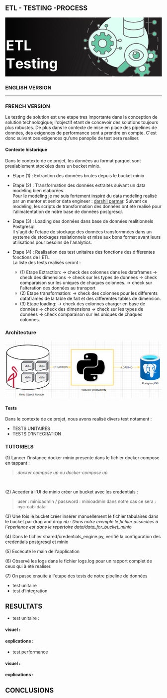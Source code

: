## ETL - TESTING -PROCESS
![image front](etl-testing-img.png)

### ENGLISH VERSION
-----------------------------------------------------------------------------------------------------------------------------------------
### FRENCH VERSION
Le testing de solution est une etape tres importante dans la conception de solution technologique; l'objectif etant de concevoir des solutions toujours plus robustes. De plus dans le contexte de mise en place des pipelines de données, des exigences de performance sont a prendre en compte. C'est donc suivant ces exigences qu'une panoplie de test sera realiser.


#### Contexte historique
Dans le contexte de ce projet, les données au format parquet sont prealablement stockées dans un bucket minio.

- Etape (1) : Extraction des données brutes depuis le bucket minio <br>

- Etape (2) : Transformation des données extraites suivant un data modeling bien elaborées.<br>
Pour le modeling je me suis fortement inspiré du data modeling realisé par un mentor et senior data engineer : <a href = "https://github.com/darshilparmar">darshil parmar</a>.
Suivant ce modeling, les scripts de transformation des données ont été realisé pour l'alimatentation de notre base de données postgresql.

- Etape (3) : Loading des données dans base de données realitionnels Postgresql<br>
Il s'agit de l'etape de stockage des données transformnées  dans un systeme  de stockages realationnels 
et mise aux bons format avant leurs utilisations pour besoins de l'analytics.

- Etape (4) : Realisation des test unitaires des fonctions des differentes fonctions de l'ETL<br>
La liste des tests realisés seront  :  
    - (1) Etape Extraction:
        -> check des colonnes dans les dataframes
        -> check des dimensions
        -> check sur les types de données
        -> check comparaison sur les uniques de chaques colonnes.
        -> check sur l'alteration des données au transport 
        <br>
    - (2) Etape transformation:
        ->  check des colonnes pour les differents dataframes de la table de fait et des differentes tables de dimension.
        <br>
    - (3) Etape loading:
        -> check des colonnes charger en base de données 
        -> check des dimensions
        -> check sur les types de données
        -> check comparaison sur les uniques de chaques colonnes.
        <br>

### Architecture
![image archi](archi_project_000.png)

#### Tests
Dans le contexte de ce projet, nous avons realisé divers test notament :
- TESTS UNITAIRES
- TESTS D'INTEGRATION 


### TUTORIELS
(1) Lancer l'instance docker minio presente dans le fichier docker compose en tappant :
> *docker compose up* ou *docker-compose up* 
<br>

(2) Acceder à l'UI de minio créer un bucket  avec les credentials :
> user : minioadmin / password : minioadmin
> dans notre cas ce sera :  nyc-cab-data

(3) Une fois le bucket créer insérer manuellement le fichier tabulaires dans le bucket par drag and drop
*nb : Dans notre exemple le fichier associées à l'eperience est dans le repertoire data/data_for_bucket_minio*

(4) Dans le fichier shared/credentials_engine.py, verifié la configuration des credentials postgresql et minio

(5) Excécuté le main de l'application 

(6) Observé les logs dans le fichier logs.log pour un rapport complet de ceux qui à été realiser.

(7) On passe ensuite à l'etape des tests de notre pipeline de données 
- test unitaire 
- test d'integration 


## RESULTATS
- test unitaire : 
#### visuel : 

#### explications : 

- test performance
#### visuel : 

#### explications : 

## CONCLUSIONS